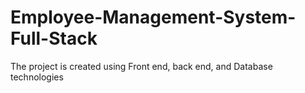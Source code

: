 # Employee-Management-System-Full-Stack
The  project is created using Front end, back end, and Database technologies 

